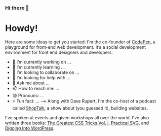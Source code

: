 ### Hi there 👋
# Howdy! 


Here are some ideas to get you started:
I'm the co-founder of [CodePen](https://codepen.io), a playground for front-end web development. It’s a social development environment for front end designers and developers.

- 🔭 I’m currently working on ...
- 🌱 I’m currently learning ...
- 👯 I’m looking to collaborate on ...
- 🤔 I’m looking for help with ...
- 💬 Ask me about ...
- 📫 How to reach me: ...
- 😄 Pronouns: ...
- ⚡ Fun fact: ...
-->
Along with Dave Rupert, I'm the co-host of a podcast called [ShopTalk](https://shoptalkshow.com), a show about (you guessed it), building websites.

I've spoken at events and given workshops all over the world. I've also written three books: [The Greatest CSS Tricks Vol. I](https://css-tricks.com/books/greatest-css-tricks/), [Practical SVG](https://abookapart.com/products/practical-svg), and [Digging Into WordPress](https://digwp.com/book/).
